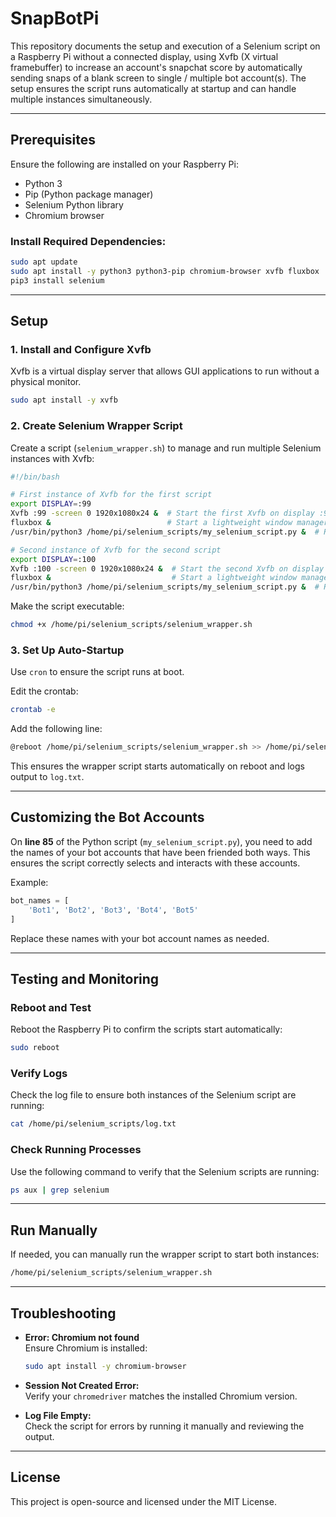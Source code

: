 # SnapBotPi
This repository documents the setup and execution of a Selenium script on a Raspberry Pi without a connected display, using Xvfb (X virtual framebuffer) to increase an account's snapchat score by automatically sending snaps of a blank screen to single / multiple bot account(s). The setup ensures the script runs automatically at startup and can handle multiple instances simultaneously.

---

## **Prerequisites**

Ensure the following are installed on your Raspberry Pi:
- Python 3
- Pip (Python package manager)
- Selenium Python library
- Chromium browser

### Install Required Dependencies:
```bash
sudo apt update
sudo apt install -y python3 python3-pip chromium-browser xvfb fluxbox
pip3 install selenium
```

---

## **Setup**

### **1. Install and Configure Xvfb**
Xvfb is a virtual display server that allows GUI applications to run without a physical monitor.

```bash
sudo apt install -y xvfb
```

### **2. Create Selenium Wrapper Script**

Create a script (`selenium_wrapper.sh`) to manage and run multiple Selenium instances with Xvfb:

```bash
#!/bin/bash

# First instance of Xvfb for the first script
export DISPLAY=:99
Xvfb :99 -screen 0 1920x1080x24 &  # Start the first Xvfb on display :99
fluxbox &                          # Start a lightweight window manager for first script
/usr/bin/python3 /home/pi/selenium_scripts/my_selenium_script.py &  # Run the first instance in background

# Second instance of Xvfb for the second script
export DISPLAY=:100
Xvfb :100 -screen 0 1920x1080x24 &  # Start the second Xvfb on display :100
fluxbox &                           # Start a lightweight window manager for second script
/usr/bin/python3 /home/pi/selenium_scripts/my_selenium_script.py &  # Run the second instance in background
```

Make the script executable:
```bash
chmod +x /home/pi/selenium_scripts/selenium_wrapper.sh
```

### **3. Set Up Auto-Startup**
Use `cron` to ensure the script runs at boot.

Edit the crontab:
```bash
crontab -e
```

Add the following line:
```bash
@reboot /home/pi/selenium_scripts/selenium_wrapper.sh >> /home/pi/selenium_scripts/log.txt 2>&1
```

This ensures the wrapper script starts automatically on reboot and logs output to `log.txt`.

---
## **Customizing the Bot Accounts**

On **line 85** of the Python script (`my_selenium_script.py`), you need to add the names of your bot accounts that have been friended both ways. This ensures the script correctly selects and interacts with these accounts.

Example:
```python
bot_names = [
    'Bot1', 'Bot2', 'Bot3', 'Bot4', 'Bot5'
]
```

Replace these names with your bot account names as needed.

---

## **Testing and Monitoring**

### **Reboot and Test**
Reboot the Raspberry Pi to confirm the scripts start automatically:
```bash
sudo reboot
```

### **Verify Logs**
Check the log file to ensure both instances of the Selenium script are running:
```bash
cat /home/pi/selenium_scripts/log.txt
```

### **Check Running Processes**
Use the following command to verify that the Selenium scripts are running:
```bash
ps aux | grep selenium
```

---

## **Run Manually**
If needed, you can manually run the wrapper script to start both instances:
```bash
/home/pi/selenium_scripts/selenium_wrapper.sh
```

---

## **Troubleshooting**

- **Error: Chromium not found**  
  Ensure Chromium is installed:
  ```bash
  sudo apt install -y chromium-browser
  ```

- **Session Not Created Error:**  
  Verify your `chromedriver` matches the installed Chromium version.

- **Log File Empty:**  
  Check the script for errors by running it manually and reviewing the output.

---

## **License**
This project is open-source and licensed under the MIT License.
